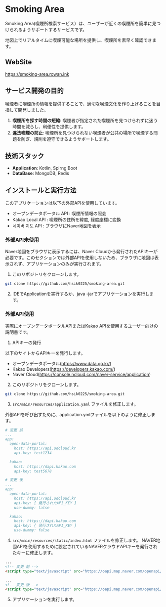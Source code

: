 # Smoking Area
Smoking Area(喫煙所検索サービス）は、ユーザーが近くの喫煙所を簡単に見つけられるようサポートするサービスです。

地図上でリアルタイムに喫煙可能な場所を提供し、喫煙所を素早く確認できます。

## WebSite
https://smoking-area.rowan.ink

## サービス開発の目的
喫煙者に喫煙所の情報を提供することで、適切な喫煙文化を作り上げることを目指して開発しました。
1. **喫煙所を探す時間の短縮**: 喫煙者が指定された喫煙所を見つけられずに迷う時間を減らし、利便性を提供します。
2. **違法喫煙の防止**: 喫煙所を見つけられない喫煙者が公共の場所で喫煙する問題を防ぎ、規則を遵守できるようサポートします。

## 技術スタック
- **Application**: Kotlin, Spirng Boot 
- **DataBase**: MongoDB, Redis

## インストールと実行方法
このアプリケーションは以下の外部APIを使用しています。
- オープンデータポータル API : 喫煙所情報の照会
- Kakao Local API : 喫煙所の住所を緯度, 経度座標に変換
- 네이버 지도 API : ブラウザにNaver地図を表示

### 外部API未使用
Naver地図をブラウザに表示するには、Naver Cloudから発行されたAPIキーが必要です。このセクションでは外部APIを使用しないため、ブラウザに地図は表示されず、アプリケーションのみが実行されます。
1. このリポジトリをクローンします。
```bash
git clone https://github.com/hsik0225/smoking-area.git
```

2. IDEでApplicationを実行するか、java -jarでアプリケーションを実行します。

### 外部API使用
実際にオープンデータポータルAPIまたはKakao APIを使用するユーザー向けの説明書です。
1. APIキーの発行

以下のサイトからAPIキーを発行します。
- オープンデータポータル(https://www.data.go.kr/)
- Kakao Developers(https://developers.kakao.com/)
- Naver Cloud(https://console.ncloud.com/naver-service/application)
2. このリポジトリをクローンします。
```bash
git clone https://github.com/hsik0225/smoking-area.git
```

3. `src/main/resources/application.yaml` ファイルを修正します。

外部APIを呼び出すために、application.ymlファイルを以下のように修正します。
```yml
# 変更 前
...
app:
  open-data-portal:
    host: https://api.odcloud.kr
    api-key: test1234

  kakao:
    host: https://dapi.kakao.com
    api-key: test5678

# 変更 後
...
app:
  open-data-portal:
    host: https://api.odcloud.kr
    api-key: { 発行されたAPI_KEY }
    use-dummy: false

  kakao:
    host: https://dapi.kakao.com
    api-key: { 発行されたAPI_KEY }
    use-dummy: false
```

4. `src/main/resources/static/index.html` ファイルを修正します。
   NAVER地図APIを使用するために設定されているNAVERクラウドAPIキーを発行されたキーに修正します。
```html
...
<!-- 変更 前 -->
<script type="text/javascript" src="https://oapi.map.naver.com/openapi/v3/maps.js?ncpClientId=m9b7lkyrot"></script>

...
<!-- 変更 後 -->
<script type="text/javascript" src="https://oapi.map.naver.com/openapi/v3/maps.js?ncpClientId={ 発行された NAVER クラウドAPIキー }"></script>
```

5. アプリケーションを実行します。
